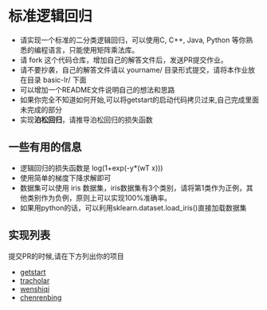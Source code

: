 # 标准逻辑回归

- 请实现一个标准的二分类逻辑回归，可以使用C, C++, Java, Python 等你熟悉的编程语言，只能使用矩阵乘法库。
- 请 fork 这个代码仓库，增加自己的解答文件后，发送PR提交作业。
- 请不要抄袭，自己的解答文件请以 yourname/  目录形式提交，请将本作业放在目录 basic-lr/ 下面
- 可以增加一个README文件说明自己的想法和思路
- 如果你完全不知道如何开始,可以将getstart的启动代码拷贝过来,自己完成里面未完成的部分
- 实现**泊松回归**，请推导泊松回归的损失函数

## 一些有用的信息
- 逻辑回归的损失函数是 log(1+exp(-y*(wT x)))
- 使用简单的梯度下降求解即可
- 数据集可以使用 iris 数据集，iris数据集有3个类别，请将第1类作为正例，其他类别作为负例，原则上可以实现100%准确率。
- 如果用python的话，可以利用sklearn.dataset.load_iris()直接加载数据集

   
## 实现列表
提交PR的时候,请在下方列出你的项目

- [getstart](getstart/)
- [tracholar](tracholar/)
- [wenshiqi](wenshiqi/)
- [chenrenbing](chenrenbing/)